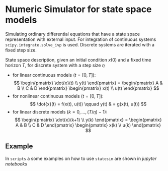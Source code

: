# Numeric Simulator for state space models
Simulating ordinary differential equations that have a state space representation with external input. For integration of continuous systems `scipy.integrate.solve_ivp` is used. Discrete systems are iterated with a fixed step size.

State space description, given an initial condition $x(0)$ and a fixed time horizon $T$, for discrete system with a step size $\eta$

- for linear continuous models ($t = [0, T]$):
$$
\begin{pmatrix}
    \dot{x}(t) \\
    y(t)
\end{pmatrix} = 
\begin{pmatrix}
    A & B \\
    C & D
\end{pmatrix}
\begin{pmatrix}
    x(t) \\
    u(t)
\end{pmatrix}
$$
- for nonlinear continuous models ($t = [0, T]$):
$$
\dot{x}(t) = f(x(t), u(t)) \qquad y(t) & = g(x(t), u(t))
$$
- for linear discrete models ($k = 0, \ldots, (T/\eta)-1$):
$$
\begin{pmatrix}
    \dot{x}(k+1) \\
    y(k)
\end{pmatrix} = 
\begin{pmatrix}
    A & B \\
    C & D
\end{pmatrix}
\begin{pmatrix}
    x(k) \\
    u(k)
\end{pmatrix}
$$

## Example
In `scripts` a some examples on how to use `statesim` are shown in *jupyter notebooks*